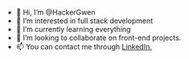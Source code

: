 - 👋 Hi, I’m @HackerGwen
- 👀 I’m interested in full stack development 
- 🌱 I’m currently learning everything 
- 💞️ I’m looking to collaborate on front-end projects.
- 📫 You can contact me through <a href="https://www.linkedin.com/in/nandini-c-a037a2203/">LinkedIn.</a>

<!---
HackerGwen/HackerGwen is a ✨ special ✨ repository because its `README.md` (this file) appears on your GitHub profile.
You can click the Preview link to take a look at your changes.
--->
